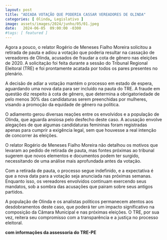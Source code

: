 ```yaml
---
layout: post
title: "ADIADA VOTAÇÃO QUE PODERIA CASSAR VEREADORES DE OLINDA"
categories: [ Olinda, Legislativo ]
image: assets/images/2024/junho/05/01.jpeg
date:   2024-06-05  09:00:00 -0300
#tags: [ featured ]
---
```

Agora a pouco, o relator Rogério de Meneses Fialho Moreira solicitou a retirada de pauta e adiou a votação que poderia resultar na cassação de vereadores de Olinda, acusados de fraudar a cota de gênero nas eleições de 2020. A solicitação foi feita durante a sessão do Tribunal Regional Eleitoral (TRE) e foi prontamente acatada por todos os pares presentes no plenário.

A decisão de adiar a votação mantém o processo em estado de espera, aguardando uma nova data para ser incluído na pauta do TRE. A fraude em questão diz respeito à cota de gênero, que determina a obrigatoriedade de pelo menos 30% das candidaturas serem preenchidas por mulheres, visando a promoção da equidade de gênero na política.

O adiamento gerou diversas reações entre os envolvidos e a população de Olinda, que aguarda ansiosa pelo desfecho deste caso. A acusação envolve alegações de que algumas candidaturas femininas foram registradas apenas para cumprir a exigência legal, sem que houvesse a real intenção de concorrer às eleições.

O relator Rogério de Meneses Fialho Moreira não detalhou os motivos que levaram ao pedido de retirada de pauta, mas fontes próximas ao tribunal sugerem que novos elementos e documentos podem ter surgido, necessitando de uma análise mais aprofundada antes da votação.

Com a retirada de pauta, o processo segue indefinido, e a expectativa é que a nova data para a votação seja anunciada nas próximas semanas. Enquanto isso, os vereadores envolvidos continuam exercendo seus mandatos, sob a sombra das acusações que pairam sobre seus antigos partidos.

A população de Olinda e os analistas políticos permanecem atentos aos desdobramentos deste caso, que poderá ter um impacto significativo na composição da Câmara Municipal e nas próximas eleições. O TRE, por sua vez, reitera seu compromisso com a transparência e a justiça no processo eleitoral.

**__com informações da assessoria do TRE-PE__**